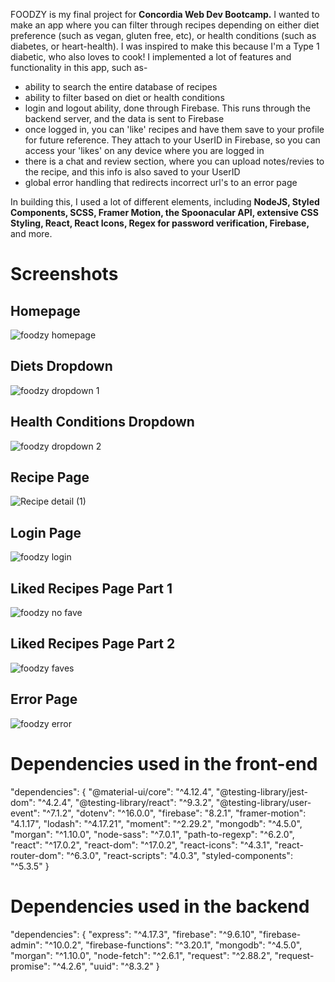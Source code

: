 FOODZY is my final project for <b>Concordia Web Dev Bootcamp.</b> I wanted to make an app where you can filter through recipes depending on either diet preference (such as vegan, gluten free, etc), or health conditions (such as diabetes, or heart-health). I was inspired to make this because I'm a Type 1 diabetic, who also loves to cook! I implemented a lot of features and functionality in this app, such as-

- ability to search the entire database of recipes
- ability to filter based on diet or health conditions
- login and logout ability, done through Firebase. This runs through the backend server, and the data is sent to Firebase
- once logged in, you can 'like' recipes and have them save to your profile for future reference. They attach to your UserID in Firebase, so you can access your 'likes' on any device where you are logged in
- there is a chat and review section, where you can upload notes/revies to the recipe, and this info is also saved to your UserID
- global error handling that redirects incorrect url's to an error page

In building this, I used a lot of different elements, including <b>NodeJS, Styled Components, SCSS, Framer Motion, the Spoonacular API, extensive CSS Styling, React, React Icons, Regex for password verification, Firebase,</b> and more.

<h1>Screenshots</h1>
<h2>Homepage</h2>

![foodzy homepage](https://user-images.githubusercontent.com/91355631/164557522-05f35a2a-b51b-48a0-8d5d-172a23e1bd54.png)

<h2>Diets Dropdown</h2>

![foodzy dropdown 1](https://user-images.githubusercontent.com/91355631/164557547-775233cc-1879-41cf-90d6-392dde8dcb14.png)

<h2>Health Conditions Dropdown</h2>

![foodzy dropdown 2](https://user-images.githubusercontent.com/91355631/164557555-0a06b899-f5bb-44bc-b8de-787242944058.png)

<h2>Recipe Page</h2>

![Recipe detail (1)](https://user-images.githubusercontent.com/91355631/164557574-63ad30fe-cadf-4ae5-a683-7e8fa94c79b5.png)

<h2>Login Page</h2>

![foodzy login](https://user-images.githubusercontent.com/91355631/164557582-b38775d4-df7b-49b4-abb6-a06cc297e7e1.png)

<h2>Liked Recipes Page Part 1</h2>

![foodzy no fave](https://user-images.githubusercontent.com/91355631/164557599-15dbee6e-5c52-4e94-8248-e89d7892b764.png)

<h2>Liked Recipes Page Part 2</h2>

![foodzy faves](https://user-images.githubusercontent.com/91355631/164557617-fdf45f2e-b27e-4c09-9cc9-a487ba122b18.png)

<h2>Error Page</h2>

![foodzy error](https://user-images.githubusercontent.com/91355631/164557626-b6cd7e03-ba0a-45f7-9331-382a3423cec6.png)

<h1><b>Dependencies used in the front-end</b></h1>
"dependencies": {
    "@material-ui/core": "^4.12.4",
    "@testing-library/jest-dom": "^4.2.4",
    "@testing-library/react": "^9.3.2",
    "@testing-library/user-event": "^7.1.2",
    "dotenv": "^16.0.0",
    "firebase": "8.2.1",
    "framer-motion": "4.1.17",
    "lodash": "^4.17.21",
    "moment": "^2.29.2",
    "mongodb": "^4.5.0",
    "morgan": "^1.10.0",
    "node-sass": "^7.0.1",
    "path-to-regexp": "^6.2.0",
    "react": "^17.0.2",
    "react-dom": "^17.0.2",
    "react-icons": "^4.3.1",
    "react-router-dom": "^6.3.0",
    "react-scripts": "4.0.3",
    "styled-components": "^5.3.5"
  }
  
  <h1><b>Dependencies used in the backend</b></h1>
    "dependencies": {
    "express": "^4.17.3",
    "firebase": "^9.6.10",
    "firebase-admin": "^10.0.2",
    "firebase-functions": "^3.20.1",
    "mongodb": "^4.5.0",
    "morgan": "^1.10.0",
    "node-fetch": "^2.6.1",
    "request": "^2.88.2",
    "request-promise": "^4.2.6",
    "uuid": "^8.3.2"
  }
